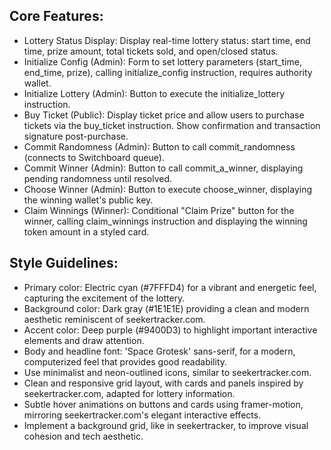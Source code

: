 
## Core Features:

- Lottery Status Display: Display real-time lottery status: start time, end time, prize amount, total tickets sold, and open/closed status.
- Initialize Config (Admin): Form to set lottery parameters (start_time, end_time, prize), calling initialize_config instruction, requires authority wallet.
- Initialize Lottery (Admin): Button to execute the initialize_lottery instruction.
- Buy Ticket (Public): Display ticket price and allow users to purchase tickets via the buy_ticket instruction. Show confirmation and transaction signature post-purchase.
- Commit Randomness (Admin): Button to call commit_randomness (connects to Switchboard queue).
- Commit Winner (Admin): Button to call commit_a_winner, displaying pending randomness until resolved.
- Choose Winner (Admin): Button to execute choose_winner, displaying the winning wallet's public key.
- Claim Winnings (Winner): Conditional "Claim Prize" button for the winner, calling claim_winnings instruction and displaying the winning token amount in a styled card.



## Style Guidelines:


- Primary color: Electric cyan (#7FFFD4) for a vibrant and energetic feel, capturing the excitement of the lottery.
- Background color: Dark gray (#1E1E1E) providing a clean and modern aesthetic reminiscent of seekertracker.com.
- Accent color: Deep purple (#9400D3) to highlight important interactive elements and draw attention.
- Body and headline font: 'Space Grotesk' sans-serif, for a modern, computerized feel that provides good readability.
- Use minimalist and neon-outlined icons, similar to seekertracker.com.
- Clean and responsive grid layout, with cards and panels inspired by seekertracker.com, adapted for lottery information.
- Subtle hover animations on buttons and cards using framer-motion, mirroring seekertracker.com's elegant interactive effects.
- Implement a background grid, like in seekertracker, to improve visual cohesion and tech aesthetic.